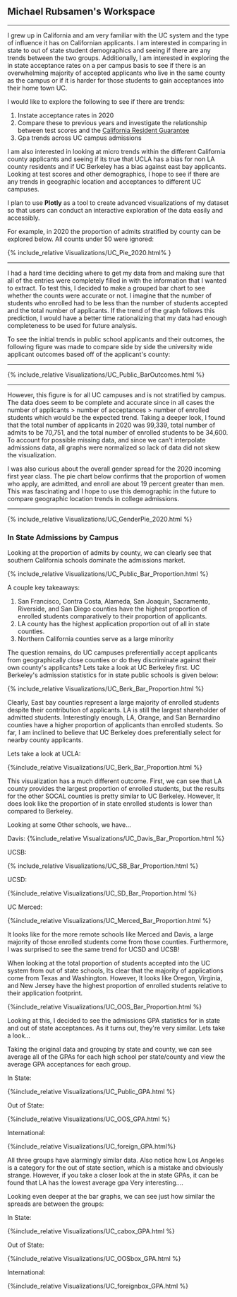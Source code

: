 ## Michael Rubsamen's Workspace

---

I grew up in California and am very familiar with the UC system and the type of influence it has on Californian applicants. I am interested in comparing in state to out of state student demographics and seeing if there are any trends between the two groups. Additionally, I am interested in exploring the in state acceptance rates on a per campus basis to see if there is an overwhelming majority of accepted applicants who live in the same county as the campus or if it is harder for those students to gain acceptances into their home town UC.



I would like to explore the following to see if there are trends:



1. Instate acceptance rates in 2020
2. Compare these to previous years and investigate the relationship between test scores and the [California Resident Guarantee](https://admission.universityofcalifornia.edu/admission-requirements/freshman-requirements/california-residents/)
3. Gpa trends across UC campus admissions

I am also interested in looking at micro trends within the different California county applicants and seeing if its true that UCLA has a bias for non LA county residents and if UC Berkeley has a bias against east bay applicants. Looking at test scores and other demographics, I hope to see if there are any trends in geographic location and acceptances to different UC campuses.


I plan to use **Plotly** as a tool to create advanced visualizations of my dataset so that users can conduct an interactive exploration of the data easily and accessibly.

For example, in 2020 the proportion of admits stratified by county can be explored below. All counts under 50 were ignored:



{% include_relative Visualizations/UC_Pie_2020.html% } 


---

I had a hard time deciding where to get my data from and making sure that all of the entries were completely filled in with the information that I wanted to extract. To test this, I decided to make a grouped bar chart to see whether the counts were accurate or not. I imagine that the number of students who enrolled had to be less than the number of students accepted and the total number of applicants. If the trend of the graph follows this prediction, I would have a better time rationalizing that my data had enough completeness to be used for future analysis. 

To see the initial trends in public school applicants and their outcomes, the following figure was made to compare side by side the university wide applicant outcomes based off of the applicant's county:

---

{%  include_relative Visualizations/UC_Public_BarOutcomes.html  %}

---

However, this figure is for all UC campuses and is not stratified by campus. The data does seem to be complete and accurate since in all cases the number of applicants > number of acceptances > number of enrolled students which would be the expected trend. Taking a deeper look, I found that the total number of applicants in 2020 was 99,339, total number of admits to be 70,751, and the total number of enrolled students to be 34,600. To account for possible missing data, and since we can't interpolate admissions data, all graphs were normalized so lack of data did not skew the visualization. 

I was also curious about the overall gender spread for the 2020 incoming first year class. The pie chart below confirms that the proportion of women who apply, are admitted, and enroll are about 19 percent greater than men. This was fascinating and I hope to use this demographic in the future to compare geographic location trends in college admissions.

---

{%  include_relative Visualizations/UC_GenderPie_2020.html  %}

### In State Admissions by Campus 

Looking at the proportion of admits by county, we can clearly see that southern California schools dominate the admissions market.

{%  include_relative Visualizations/UC_Public_Bar_Proportion.html  %}

A couple key takeaways:

1. San Francisco, Contra Costa, Alameda, San Joaquin, Sacramento, Riverside, and San Diego counties have the highest proportion of enrolled students comparatively to their proportion of applicants.
2. LA county has the highest application proportion out of all in state counties.
3. Northern California counties serve as a large minority

The question remains, do UC campuses preferentially accept applicants from geographically close counties or do they discriminate against their own county's applicants? Lets take a look at UC Berkeley first. UC Berkeley's admission statistics for in state public schools is given below:

{% include_relative Visualizations/UC_Berk_Bar_Proportion.html  %}

Clearly, East bay counties represent a large majority of enrolled students despite their contribution of applicants. LA is still the largest shareholder of admitted students. Interestingly enough, LA, Orange, and San Bernardino counties have a higher proportion of applicants than enrolled students. So far, I am inclined to believe that UC Berkeley does preferentially select for nearby county applicants.

Lets take a look at UCLA: 

{%include_relative Visualizations/UC_Berk_Bar_Proportion.html %}

This visualization has a much different outcome. First, we can see that LA county provides the largest proportion of enrolled students, but the results for the other SOCAL counties is pretty similar to UC Berkeley. However, It does look like the proportion of in state enrolled students is lower than compared to Berkeley.

Looking at some Other schools, we have...

Davis:
{%include_relative Visualizations/UC_Davis_Bar_Proportion.html %}

UCSB:

{% include_relative Visualizations/UC_SB_Bar_Proportion.html %}

UCSD:

{%include_relative Visualizations/UC_SD_Bar_Proportion.html %}

UC Merced:

{%include_relative Visualizations/UC_Merced_Bar_Proportion.html %}

It looks like for the more remote schools like Merced and Davis, a large majority of those enrolled students come from those counties. Furthermore, I was surprised to see the same trend for UCSD and UCSB!

When looking at the total proportion of students accepted into the UC system from out of state schools, Its clear that the majority of applications come from Texas and Washington. However, It looks like Oregon, Virginia, and New Jersey have the highest proportion of enrolled students relative to their application footprint. 


{%include_relative Visualizations/UC_OOS_Bar_Proportion.html %}

Looking at this, I decided to see the admissions GPA statistics for in state and out of state acceptances. As it turns out, they're very similar. Lets take a look...


Taking the original data and grouping by state and county, we can see average all of the GPAs for each high school per state/county and view the average GPA acceptances for each group.

In State:

{%include_relative Visualizations/UC_Public_GPA.html %}

Out of State:

{%include_relative Visualizations/UC_OOS_GPA.html %}

International:

{%include_relative Visualizations/UC_foreign_GPA.html%}

All three groups have alarmingly similar data. Also notice how Los Angeles is a category for the out of state section, which is a mistake and obviously strange. However, if you take a closer look at the in state GPAs, it can be found that LA has the lowest average gpa Very interesting....

Looking even deeper at the bar graphs, we can see just how similar the spreads are between the groups:

In State:

{%include_relative Visualizations/UC_cabox_GPA.html %}


Out of State:

{%include_relative Visualizations/UC_OOSbox_GPA.html %}

International:

{%include_relative Visualizations/UC_foreignbox_GPA.html %}



